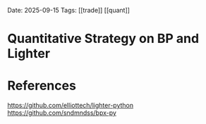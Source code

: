 Date: 2025-09-15
Tags: [[trade]] [[quant]]

# Quantitative Strategy on BP and Lighter

# References
https://github.com/elliottech/lighter-python
https://github.com/sndmndss/bpx-py